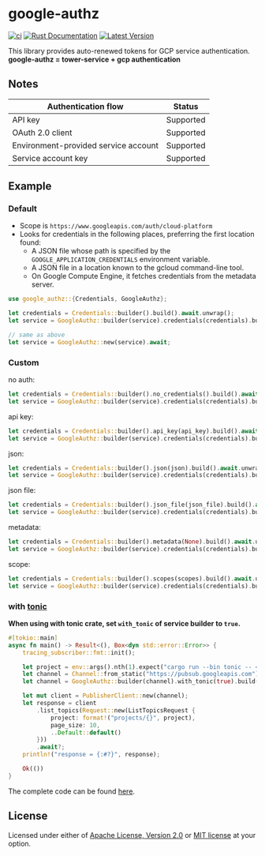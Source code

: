 # google-authz

[![ci](https://github.com/mechiru/google-authz/workflows/ci/badge.svg)](https://github.com/mechiru/google-authz/actions?query=workflow:ci)
[![Rust Documentation](https://docs.rs/google-authz/badge.svg)](https://docs.rs/google-authz)
[![Latest Version](https://img.shields.io/crates/v/google-authz.svg)](https://crates.io/crates/google-authz)

This library provides auto-renewed tokens for GCP service authentication.<br>
**google-authz = tower-service + gcp authentication**

## Notes

| Authentication flow                  | Status    |
|--------------------------------------|-----------|
| API key                              | Supported |
| OAuth 2.0 client                     | Supported |
| Environment-provided service account | Supported |
| Service account key                  | Supported |


## Example

### Default

- Scope is `https://www.googleapis.com/auth/cloud-platform`
- Looks for credentials in the following places, preferring the first location found:
  - A JSON file whose path is specified by the `GOOGLE_APPLICATION_CREDENTIALS` environment variable.
  - A JSON file in a location known to the gcloud command-line tool.
  - On Google Compute Engine, it fetches credentials from the metadata server.

```rust
use google_authz::{Credentials, GoogleAuthz};

let credentials = Credentials::builder().build().await.unwrap();
let service = GoogleAuthz::builder(service).credentials(credentials).build().await;

// same as above
let service = GoogleAuthz::new(service).await;
```



### Custom

no auth:
```rust
let credentials = Credentials::builder().no_credentials().build().await.unwrap();
let service = GoogleAuthz::builder(service).credentials(credentials).build().await;
```

api key:
```rust
let credentials = Credentials::builder().api_key(api_key).build().await.unwrap();
let service = GoogleAuthz::builder(service).credentials(credentials).build().await;
```

json:
```rust
let credentials = Credentials::builder().json(json).build().await.unwrap();
let service = GoogleAuthz::builder(service).credentials(credentials).build().await;
```

json file:
```rust
let credentials = Credentials::builder().json_file(json_file).build().await.unwrap();
let service = GoogleAuthz::builder(service).credentials(credentials).build().await;
```

metadata:
```rust
let credentials = Credentials::builder().metadata(None).build().await.unwrap();
let service = GoogleAuthz::builder(service).credentials(credentials).build().await;
```

scope:
```rust
let credentials = Credentials::builder().scopes(scopes).build().await.unwrap();
let service = GoogleAuthz::builder(service).credentials(credentials).build().await;
```


### with [tonic](github.com/hyperium/tonic)

**When using with tonic crate, set `with_tonic` of service builder to `true`.**

```rust
#[tokio::main]
async fn main() -> Result<(), Box<dyn std::error::Error>> {
    tracing_subscriber::fmt::init();

    let project = env::args().nth(1).expect("cargo run --bin tonic -- <GCP_PROJECT_ID>");
    let channel = Channel::from_static("https://pubsub.googleapis.com").connect().await?;
    let channel = GoogleAuthz::builder(channel).with_tonic(true).build().await; // important!

    let mut client = PublisherClient::new(channel);
    let response = client
        .list_topics(Request::new(ListTopicsRequest {
            project: format!("projects/{}", project),
            page_size: 10,
            ..Default::default()
        }))
        .await?;
    println!("response = {:#?}", response);

    Ok(())
}
```

The complete code can be found [here](./examples/src/tonic.rs).



## License

Licensed under either of [Apache License, Version 2.0](./LICENSE-APACHE) or [MIT license](./LICENSE-MIT) at your option.
